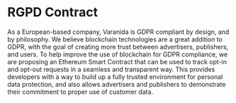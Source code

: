 # RGPD Contract
As a European-based company, Varanida is GDPR compliant by design, and by philosophy. We believe blockchain technologies are a great addition to GDPR, with the goal of creating more trust between advertisers, publishers, and users. To help improve the use of blockchain for GDPR compliance, we are proposing an Ethereum Smart Contract that can be used to track opt-in and opt-out requests in a seamless and transparent way. This provides developers with a way to build up a fully trusted environment for personal data protection, and also allows advertisers and publishers to demonstrate their commitment to proper use of customer data.
